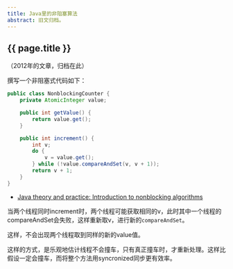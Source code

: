```yaml
---
title: Java里的非阻塞算法
abstract: 旧文归档。
---
```


## {{ page.title }}

（2012年的文章，归档在此）

撰写一个非阻塞式代码如下：

```java
public class NonblockingCounter {
	private AtomicInteger value;

	public int getValue() {
		return value.get();
	}

	public int increment() {
		int v;
		do {
			v = value.get();
		} while (!value.compareAndSet(v, v + 1));
		return v + 1;
	}
}
```

- [Java theory and practice: Introduction to nonblocking algorithms](http://www.ibm.com/developerworks/java/library/j-jtp04186/index.html)

当两个线程同时increment时，两个线程可能获取相同的v，此时其中一个线程的compareAndSet会失败，这样重新取v，进行新的`compareAndSet`。

这样，不会出现两个线程取到同样的新的value值。

这样的方式，是乐观地估计线程不会撞车，只有真正撞车时，才重新处理。这样比假设一定会撞车，而将整个方法用syncronized同步更有效率。
